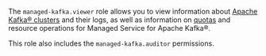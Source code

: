 The `managed-kafka.viewer` role allows you to view information about [Apache Kafka® clusters](../../managed-kafka/concepts/index.md) and their logs, as well as information on [quotas](../../managed-kafka/concepts/limits.md#mkf-quotas) and resource operations for Managed Service for Apache Kafka®.

This role also includes the `managed-kafka.auditor` permissions.
